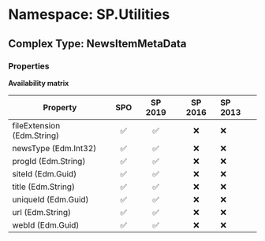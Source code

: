 # Namespace: SP.Utilities

## Complex Type: NewsItemMetaData

### Properties

**Availability matrix**

Property | SPO | SP 2019 | SP 2016 | SP 2013
----------|:---:|:-------:|:-------:|:-------
fileExtension (Edm.String) | ✅ | ✅ | ❌ | ❌
newsType (Edm.Int32) | ✅ | ✅ | ❌ | ❌
progId (Edm.String) | ✅ | ✅ | ❌ | ❌
siteId (Edm.Guid) | ✅ | ✅ | ❌ | ❌
title (Edm.String) | ✅ | ✅ | ❌ | ❌
uniqueId (Edm.Guid) | ✅ | ✅ | ❌ | ❌
url (Edm.String) | ✅ | ✅ | ❌ | ❌
webId (Edm.Guid) | ✅ | ✅ | ❌ | ❌